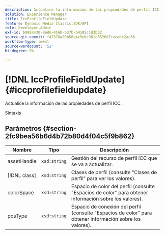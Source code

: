```yaml
---
description: Actualice la información de las propiedades de perfil ICC.
solution: Experience Manager
title: IccProfileFieldUpdate
feature: Dynamic Media Classic,SDK/API
role: Developer,Admin
exl-id: b988a430-8ed6-456b-b37b-b4185c5d3b32
source-git-commit: f42378a20b58e4c5ebc961c6526d7cecabc2ae38
workflow-type: tm+mt
source-wordcount: '52'
ht-degree: 9%

---
```


# [!DNL IccProfileFieldUpdate]{#iccprofilefieldupdate}

Actualice la información de las propiedades de perfil ICC.

Sintaxis

## Parámetros {#section-2fc9bea56b6d4b72b80d4f04c5f9b862}

| Nombre | Tipo | Descripción |
|---|---|---|
| assetHandle | `xsd:string` | Gestión del recurso de perfil ICC que se va a actualizar. |
| [!DNL class] | `xsd:string` | Clases de perfil (consulte &quot;Clases de perfil&quot; para ver los valores). |
| colorSpace | `xsd:string` | Espacio de color del perfil (consulte &quot;Espacios de color&quot; para obtener información sobre los valores). |
| pcsType | `xsd:string` | Espacio de conexión del perfil (consulte &quot;Espacios de color&quot; para obtener información sobre los valores). |
